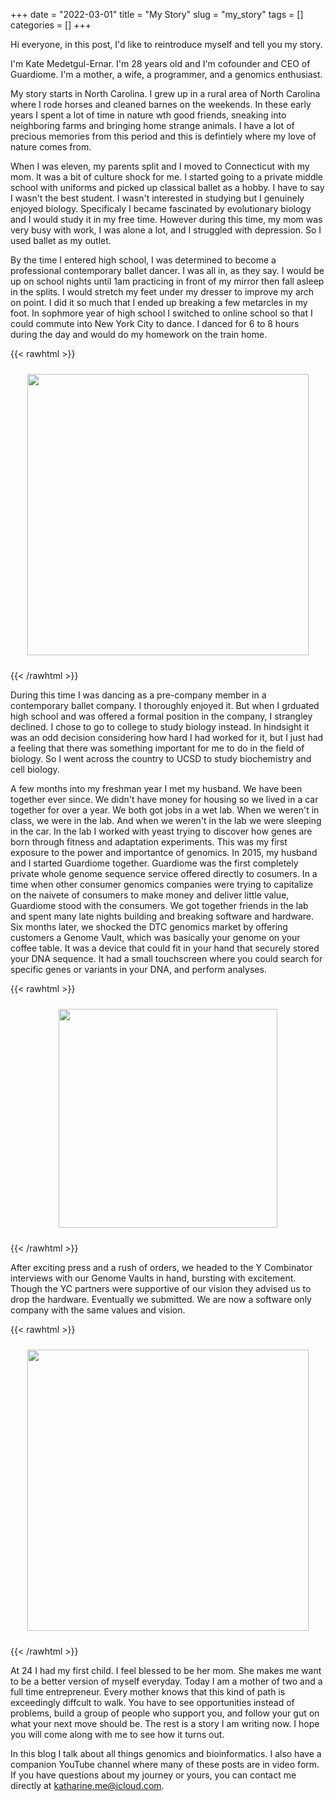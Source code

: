 +++ 
date = "2022-03-01"
title = "My Story"
slug = "my_story"
tags = []
categories = []
+++

Hi everyone, in this post, I'd like to reintroduce myself and tell you my story.

I'm Kate Medetgul-Ernar. I'm 28 years old and I'm cofounder and CEO of Guardiome. I'm a mother, a wife, a programmer, and a genomics enthusiast.

My story starts in North Carolina. I grew up in a rural area of North Carolina where I rode horses and cleaned barnes on the weekends. In these early years I spent a lot of time in nature wth good friends, sneaking into neighboring farms and bringing home strange animals. I have a lot of precious memories from this period and this is defintiely where my love of nature comes from.

When I was eleven, my parents split and I moved to Connecticut with my mom. It was a bit of culture shock for me. I started going to a private middle school with uniforms and picked up classical ballet as a hobby. I have to say I wasn't the best student. I wasn't interested in studying but I genuinely enjoyed biology. Specificaly I became fascinated by evolutionary biology and I would study it in my free time. However during this time, my mom was very busy with work, I was alone a lot, and I struggled with depression. So I used ballet as my outlet.

By the time I entered high school, I was determined to become a professional contemporary ballet dancer. I was all in, as they say. I would be up on school nights until 1am practicing in front of my mirror then fall asleep in the splits. I would stretch my feet under my dresser to improve my arch on point. I did it so much that I ended up breaking a few metarcles in my foot. In sophmore year of high school I switched to online school so that I could commute into New York City to dance. I danced for 6 to 8 hours during the day and would do my homework on the train home.

{{< rawhtml >}}

<p style="text-align:center;">
    <img src="/images/dance.jpeg" style="height:450px; padding: 10px;">
</p>
{{< /rawhtml >}}

During this time I was dancing as a pre-company member in a contemporary ballet company. I thoroughly enjoyed it. But when I grduated high school and was offered a formal position in the company, I strangley declined. I chose to go to college to study biology instead. In hindsight it was an odd decision considering how hard I had worked for it, but I just had a feeling that there was something important for me to do in the field of biology. So I went across the country to UCSD to study biochemistry and cell biology.

A few months into my freshman year I met my husband. We have been together ever since. We didn't have money for housing so we lived in a car together for over a year. We both got jobs in a wet lab. When we weren't in class, we were in the lab. And when we weren't in the lab we were sleeping in the car. In the lab I worked with yeast trying to discover how genes are born through fitness and adaptation experiments. This was my first exposure to the power and importantce of genomics. In 2015, my husband and I started Guardiome together. Guardiome was the first completely private whole genome sequence service offered directly to cosumers. In a time when other consumer genomics companies were trying to capitalize on the naivete of consumers to make money and deliver little value, Guardiome stood with the consumers. We got together friends in the lab and spent many late nights building and breaking software and hardware. Six months later, we shocked the DTC genomics market by offering customers a Genome Vault, which was basically your genome on your coffee table. It was a device that could fit in your hand that securely stored your DNA sequence. It had a small touchscreen where you could search for specific genes or variants in your DNA, and perform analyses.

{{< rawhtml >}}

<p style="text-align:center;">
    <img src="/images/helixa_table.jpg" style="height:350px; padding: 10px;">
</p>
{{< /rawhtml >}}

After exciting press and a rush of orders, we headed to the Y Combinator interviews with our Genome Vaults in hand, bursting with excitement. Though the YC partners were supportive of our vision they advised us to drop the hardware. Eventually we submitted. We are now a software only company with the same values and vision.

{{< rawhtml >}}

<p style="text-align:center;">
    <img src="/images/yc.jpg" style="height:450px; padding: 10px;">
</p>
{{< /rawhtml >}}

At 24 I had my first child. I feel blessed to be her mom. She makes me want to be a better version of myself everyday. Today I am a mother of two and a full time entrepreneur. Every mother knows that this kind of path is exceedingly diffcult to walk. You have to see opportunities instead of problems, build a group of people who support you, and follow your gut on what your next move should be. The rest is a story I am writing now. I hope you will come along with me to see how it turns out.

In this blog I talk about all things genomics and bioinformatics. I also have a companion YouTube channel where many of these posts are in video form. If you have questions about my journey or yours, you can contact me directly at katharine.me@icloud.com.

